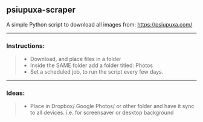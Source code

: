 ## psiupuxa-scraper
A simple Python script to download all images from:
https://psiupuxa.com/
***
### Instructions:
> - Download, and place files in a folder
> - Inside the SAME folder add a folder titled: Photos
> - Set a scheduled job, to run the script every few days.

***
### Ideas:
> - Place in Dropbox/ Google Photos/ or other folder and have it sync to all devices. i.e. for screensaver or desktop background
